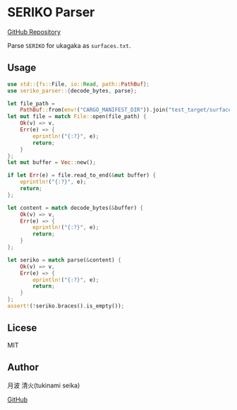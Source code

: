 # SERIKO Parser

[GitHub Repository](https://github.com/tukinami/seriko-parser)

Parse `SERIKO` for ukagaka as `surfaces.txt`.

## Usage

``` rust
use std::{fs::File, io::Read, path::PathBuf};
use seriko_parser::{decode_bytes, parse};

let file_path =
    PathBuf::from(env!("CARGO_MANIFEST_DIR")).join("test_target/surfaces/surface01.txt");
let mut file = match File::open(file_path) {
    Ok(v) => v,
    Err(e) => {
        eprintln!("{:?}", e);
        return;
    }
};
let mut buffer = Vec::new();

if let Err(e) = file.read_to_end(&mut buffer) {
    eprintln!("{:?}", e);
    return;
};

let content = match decode_bytes(&buffer) {
    Ok(v) => v,
    Err(e) => {
        eprintln!("{:?}", e);
        return;
    }
};

let seriko = match parse(&content) {
    Ok(v) => v,
    Err(e) => {
        eprintln!("{:?}", e);
        return;
    }
};
assert!(!seriko.braces().is_empty());
```

## Licese

MIT

## Author

月波 清火(tukinami seika)

[GitHub](https://github.com/tukinami)
